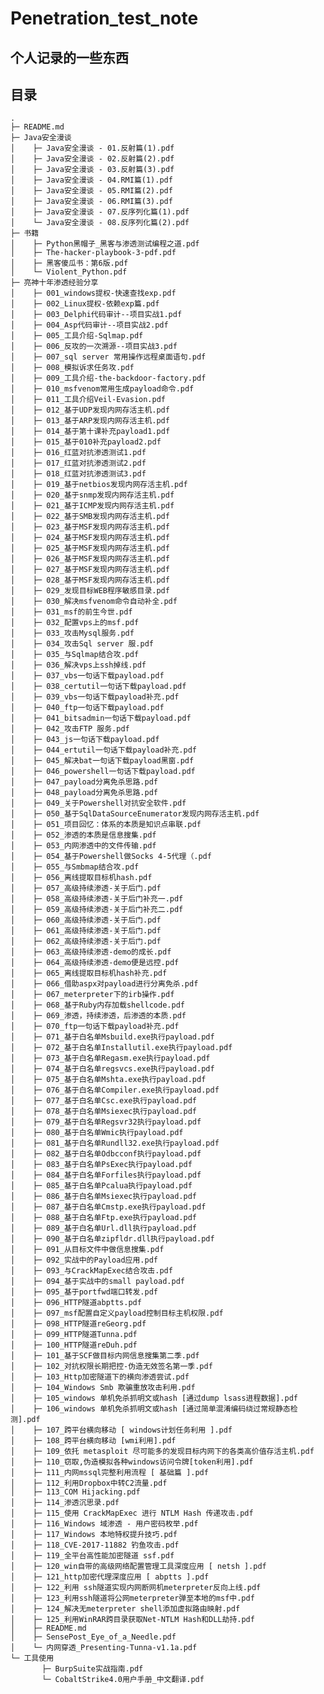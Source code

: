 # Penetration_test_note

## 个人记录的一些东西

## 目录

<pre><code>.
├─ README.md
├─ Java安全漫谈
│    ├─ Java安全漫谈 - 01.反射篇(1).pdf
│    ├─ Java安全漫谈 - 02.反射篇(2).pdf
│    ├─ Java安全漫谈 - 03.反射篇(3).pdf
│    ├─ Java安全漫谈 - 04.RMI篇(1).pdf
│    ├─ Java安全漫谈 - 05.RMI篇(2).pdf
│    ├─ Java安全漫谈 - 06.RMI篇(3).pdf
│    ├─ Java安全漫谈 - 07.反序列化篇(1).pdf
│    └─ Java安全漫谈 - 08.反序列化篇(2).pdf
├─ 书籍
│    ├─ Python黑帽子_黑客与渗透测试编程之道.pdf
│    ├─ The-hacker-playbook-3-pdf.pdf
│    ├─ 黑客傻瓜书：第6版.pdf
│    └─ Violent_Python.pdf
├─ 亮神十年渗透经验分享
│    ├─ 001_windows提权-快速查找exp.pdf
│    ├─ 002_Linux提权-依赖exp篇.pdf
│    ├─ 003_Delphi代码审计--项目实战1.pdf
│    ├─ 004_Asp代码审计--项目实战2.pdf
│    ├─ 005_工具介绍-Sqlmap.pdf
│    ├─ 006_反攻的一次溯源--项目实战3.pdf
│    ├─ 007_sql server 常用操作远程桌面语句.pdf
│    ├─ 008_模拟诉求任务攻.pdf
│    ├─ 009_工具介绍-the-backdoor-factory.pdf
│    ├─ 010_msfvenom常用生成payload命令.pdf
│    ├─ 011_工具介绍Veil-Evasion.pdf
│    ├─ 012_基于UDP发现内网存活主机.pdf
│    ├─ 013_基于ARP发现内网存活主机.pdf
│    ├─ 014_基于第十课补充payload1.pdf
│    ├─ 015_基于010补充payload2.pdf
│    ├─ 016_红蓝对抗渗透测试1.pdf
│    ├─ 017_红蓝对抗渗透测试2.pdf
│    ├─ 018_红蓝对抗渗透测试3.pdf
│    ├─ 019_基于netbios发现内网存活主机.pdf
│    ├─ 020_基于snmp发现内网存活主机.pdf
│    ├─ 021_基于ICMP发现内网存活主机.pdf
│    ├─ 022_基于SMB发现内网存活主机.pdf
│    ├─ 023_基于MSF发现内网存活主机.pdf
│    ├─ 024_基于MSF发现内网存活主机.pdf
│    ├─ 025_基于MSF发现内网存活主机.pdf
│    ├─ 026_基于MSF发现内网存活主机.pdf
│    ├─ 027_基于MSF发现内网存活主机.pdf
│    ├─ 028_基于MSF发现内网存活主机.pdf
│    ├─ 029_发现目标WEB程序敏感目录.pdf
│    ├─ 030_解决msfvenom命令自动补全.pdf
│    ├─ 031_msf的前生今世.pdf
│    ├─ 032_配置vps上的msf.pdf
│    ├─ 033_攻击Mysql服务.pdf
│    ├─ 034_攻击Sql server 服.pdf
│    ├─ 035_与Sqlmap结合攻.pdf
│    ├─ 036_解决vps上ssh掉线.pdf
│    ├─ 037_vbs一句话下载payload.pdf
│    ├─ 038_certutil一句话下载payload.pdf
│    ├─ 039_vbs一句话下载payload补充.pdf
│    ├─ 040_ftp一句话下载payload.pdf
│    ├─ 041_bitsadmin一句话下载payload.pdf
│    ├─ 042_攻击FTP 服务.pdf
│    ├─ 043_js一句话下载payload.pdf
│    ├─ 044_ertutil一句话下载payload补充.pdf
│    ├─ 045_解决bat一句话下载payload黑窗.pdf
│    ├─ 046_powershell一句话下载payload.pdf
│    ├─ 047_payload分离免杀思路.pdf
│    ├─ 048_payload分离免杀思路.pdf
│    ├─ 049_关于Powershell对抗安全软件.pdf
│    ├─ 050_基于SqlDataSourceEnumerator发现内网存活主机.pdf
│    ├─ 051_项目回忆：体系的本质是知识点串联.pdf
│    ├─ 052_渗透的本质是信息搜集.pdf
│    ├─ 053_内网渗透中的文件传输.pdf
│    ├─ 054_基于Powershell做Socks 4-5代理（.pdf
│    ├─ 055_与Smbmap结合攻.pdf
│    ├─ 056_离线提取目标机hash.pdf
│    ├─ 057_高级持续渗透-关于后门.pdf
│    ├─ 058_高级持续渗透-关于后门补充一.pdf
│    ├─ 059_高级持续渗透-关于后门补充二.pdf
│    ├─ 060_高级持续渗透-关于后门.pdf
│    ├─ 061_高级持续渗透-关于后门.pdf
│    ├─ 062_高级持续渗透-关于后门.pdf
│    ├─ 063_高级持续渗透-demo的成长.pdf
│    ├─ 064_高级持续渗透-demo便是远控.pdf
│    ├─ 065_离线提取目标机hash补充.pdf
│    ├─ 066_借助aspx对payload进行分离免杀.pdf
│    ├─ 067_meterpreter下的irb操作.pdf
│    ├─ 068_基于Ruby内存加载shellcode.pdf
│    ├─ 069_渗透，持续渗透，后渗透的本质.pdf
│    ├─ 070_ftp一句话下载payload补充.pdf
│    ├─ 071_基于白名单Msbuild.exe执行payload.pdf
│    ├─ 072_基于白名单Installutil.exe执行payload.pdf
│    ├─ 073_基于白名单Regasm.exe执行payload.pdf
│    ├─ 074_基于白名单regsvcs.exe执行payload.pdf
│    ├─ 075_基于白名单Mshta.exe执行payload.pdf
│    ├─ 076_基于白名单Compiler.exe执行payload.pdf
│    ├─ 077_基于白名单Csc.exe执行payload.pdf
│    ├─ 078_基于白名单Msiexec执行payload.pdf
│    ├─ 079_基于白名单Regsvr32执行payload.pdf
│    ├─ 080_基于白名单Wmic执行payload.pdf
│    ├─ 081_基于白名单Rundll32.exe执行payload.pdf
│    ├─ 082_基于白名单Odbcconf执行payload.pdf
│    ├─ 083_基于白名单PsExec执行payload.pdf
│    ├─ 084_基于白名单Forfiles执行payload.pdf
│    ├─ 085_基于白名单Pcalua执行payload.pdf
│    ├─ 086_基于白名单Msiexec执行payload.pdf
│    ├─ 087_基于白名单Cmstp.exe执行payload.pdf
│    ├─ 088_基于白名单Ftp.exe执行payload.pdf
│    ├─ 089_基于白名单Url.dll执行payload.pdf
│    ├─ 090_基于白名单zipfldr.dll执行payload.pdf
│    ├─ 091_从目标文件中做信息搜集.pdf
│    ├─ 092_实战中的Payload应用.pdf
│    ├─ 093_与CrackMapExec结合攻击.pdf
│    ├─ 094_基于实战中的small payload.pdf
│    ├─ 095_基于portfwd端口转发.pdf
│    ├─ 096_HTTP隧道abptts.pdf
│    ├─ 097_msf配置自定义payload控制目标主机权限.pdf
│    ├─ 098_HTTP隧道reGeorg.pdf
│    ├─ 099_HTTP隧道Tunna.pdf
│    ├─ 100_HTTP隧道reDuh.pdf
│    ├─ 101_基于SCF做目标内网信息搜集第二季.pdf
│    ├─ 102_对抗权限长期把控-伪造无效签名第一季.pdf
│    ├─ 103_Http加密隧道下的横向渗透尝试.pdf
│    ├─ 104_Windows Smb 欺骗重放攻击利用.pdf
│    ├─ 105_windows 单机免杀抓明文或hash [通过dump lsass进程数据].pdf
│    ├─ 106_windows 单机免杀抓明文或hash [通过简单混淆编码绕过常规静态检测].pdf
│    ├─ 107_跨平台横向移动 [ windows计划任务利用 ].pdf
│    ├─ 108_跨平台横向移动 [wmi利用].pdf
│    ├─ 109_依托 metasploit 尽可能多的发现目标内网下的各类高价值存活主机.pdf
│    ├─ 110_窃取,伪造模拟各种windows访问令牌[token利用].pdf
│    ├─ 111_内网mssql完整利用流程 [ 基础篇 ].pdf
│    ├─ 112_利用Dropbox中转C2流量.pdf
│    ├─ 113_COM Hijacking.pdf
│    ├─ 114_渗透沉思录.pdf
│    ├─ 115_使用 CrackMapExec 进行 NTLM Hash 传递攻击.pdf
│    ├─ 116_Windows 域渗透 - 用户密码枚举.pdf
│    ├─ 117_Windows 本地特权提升技巧.pdf
│    ├─ 118_CVE-2017-11882 钓鱼攻击.pdf
│    ├─ 119_全平台高性能加密隧道 ssf.pdf
│    ├─ 120_win自带的高级网络配置管理工具深度应用 [ netsh ].pdf
│    ├─ 121_http加密代理深度应用 [ abptts ].pdf
│    ├─ 122_利用 ssh隧道实现内网断网机meterpreter反向上线.pdf
│    ├─ 123_利用ssh隧道将公网meterpreter弹至本地的msf中.pdf
│    ├─ 124_解决无meterpreter shell添加虚拟路由映射.pdf
│    ├─ 125_利用WinRAR跨目录获取Net-NTLM Hash和DLL劫持.pdf
│    ├─ README.md
│    ├─ SensePost_Eye_of_a_Needle.pdf
│    └─ 内网穿透_Presenting-Tunna-v1.1a.pdf
└─ 工具使用
       ├─ BurpSuite实战指南.pdf
       └─ CobaltStrike4.0用户手册_中文翻译.pdf
</code></pre>
